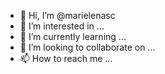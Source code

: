 - 👋 Hi, I’m @marielenasc
- 👀 I’m interested in ...
- 🌱 I’m currently learning ...
- 💞️ I’m looking to collaborate on ...
- 📫 How to reach me ...

<!---
marielenasc/marielenasc is a ✨ special ✨ repository because its `README.md` (this file) appears on your GitHub profile.
You can click the Preview link to take a look at your changes.
--->
